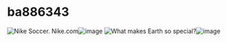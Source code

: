 # ba886343
<img src="https://static.nike.com/a/images/f_auto,cs_srgb/w_1536,c_limit/e8d9d222-8092-4cea-b9ed-c68673a8eaf8/nike-soccer.png" alt="Nike Soccer. Nike.com"/>![image](https://user-images.githubusercontent.com/128730929/228014635-3ce87809-24fa-4946-bbdc-b67d7d804619.png)
<img src="https://media-cldnry.s-nbcnews.com/image/upload/t_fit-760w,f_auto,q_auto:best/msnbc/Components/Photo_StoryLevel/080708/080708-earth%20hmed-10a.jpg" alt="What makes Earth so special?"/>![image](https://user-images.githubusercontent.com/128730929/228014911-01700d76-6a4b-43ca-b7f1-1c71e7295061.png)


